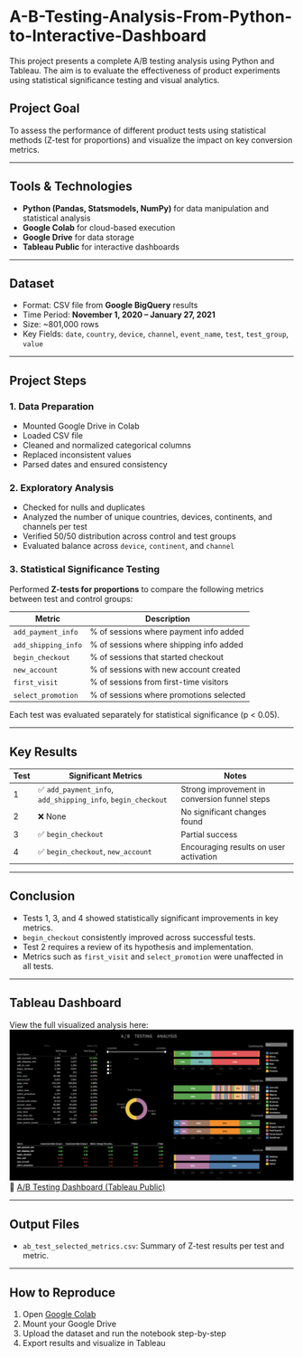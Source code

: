 # A-B-Testing-Analysis-From-Python-to-Interactive-Dashboard

This project presents a complete A/B testing analysis using Python and Tableau. The aim is to evaluate the effectiveness of product experiments using statistical significance testing and visual analytics.

## Project Goal

To assess the performance of different product tests using statistical methods (Z-test for proportions) and visualize the impact on key conversion metrics.

---

## Tools & Technologies

- **Python (Pandas, Statsmodels, NumPy)** for data manipulation and statistical analysis
- **Google Colab** for cloud-based execution
- **Google Drive** for data storage
- **Tableau Public** for interactive dashboards

---

## Dataset

- Format: CSV file from **Google BigQuery** results
- Time Period: **November 1, 2020 – January 27, 2021**
- Size: ~801,000 rows
- Key Fields: `date`, `country`, `device`, `channel`, `event_name`, `test`, `test_group`, `value`

---

## Project Steps

### 1. **Data Preparation**
- Mounted Google Drive in Colab
- Loaded CSV file
- Cleaned and normalized categorical columns
- Replaced inconsistent values
- Parsed dates and ensured consistency

### 2. **Exploratory Analysis**
- Checked for nulls and duplicates
- Analyzed the number of unique countries, devices, continents, and channels per test
- Verified 50/50 distribution across control and test groups
- Evaluated balance across `device`, `continent`, and `channel`

### 3. **Statistical Significance Testing**
Performed **Z-tests for proportions** to compare the following metrics between test and control groups:

| Metric                | Description                             |
|-----------------------|-----------------------------------------|
| `add_payment_info`    | % of sessions where payment info added  |
| `add_shipping_info`   | % of sessions where shipping info added |
| `begin_checkout`      | % of sessions that started checkout     |
| `new_account`         | % of sessions with new account created  |
| `first_visit`         | % of sessions from first-time visitors  |
| `select_promotion`    | % of sessions where promotions selected |

Each test was evaluated separately for statistical significance (p < 0.05).

---

## Key Results

| Test | Significant Metrics                          | Notes |
|------|----------------------------------------------|-------|
| 1    | ✅ `add_payment_info`, `add_shipping_info`, `begin_checkout` | Strong improvement in conversion funnel steps |
| 2    | ❌ None                                       | No significant changes found |
| 3    | ✅ `begin_checkout`                           | Partial success |
| 4    | ✅ `begin_checkout`, `new_account`            | Encouraging results on user activation |

---

## Conclusion

- Tests 1, 3, and 4 showed statistically significant improvements in key metrics.
- `begin_checkout` consistently improved across successful tests.
- Test 2 requires a review of its hypothesis and implementation.
- Metrics such as `first_visit` and `select_promotion` were unaffected in all tests.

---

## Tableau Dashboard

View the full visualized analysis here:  
![dashboard](Dashboard_AB.png)
🔗 [A/B Testing Dashboard (Tableau Public)](https://public.tableau.com/app/profile/oksana.sitalova/viz/A_BTESTINGANALYSIS/Dashboard1?publish=yes)

---

## Output Files

- `ab_test_selected_metrics.csv`: Summary of Z-test results per test and metric.

---

## How to Reproduce

1. Open [Google Colab](https://colab.research.google.com/)
2. Mount your Google Drive
3. Upload the dataset and run the notebook step-by-step
4. Export results and visualize in Tableau

